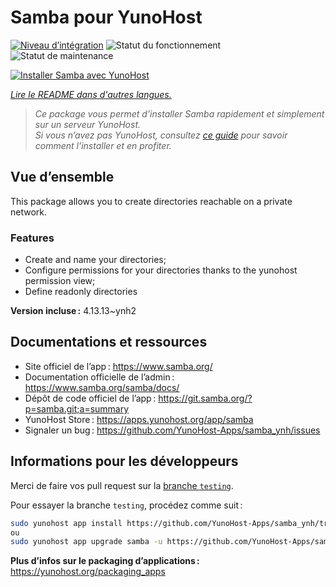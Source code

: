 <!--
Nota bene : ce README est automatiquement généré par <https://github.com/YunoHost/apps/tree/master/tools/readme_generator>
Il NE doit PAS être modifié à la main.
-->

# Samba pour YunoHost

[![Niveau d’intégration](https://dash.yunohost.org/integration/samba.svg)](https://ci-apps.yunohost.org/ci/apps/samba/) ![Statut du fonctionnement](https://ci-apps.yunohost.org/ci/badges/samba.status.svg) ![Statut de maintenance](https://ci-apps.yunohost.org/ci/badges/samba.maintain.svg)

[![Installer Samba avec YunoHost](https://install-app.yunohost.org/install-with-yunohost.svg)](https://install-app.yunohost.org/?app=samba)

*[Lire le README dans d'autres langues.](./ALL_README.md)*

> *Ce package vous permet d’installer Samba rapidement et simplement sur un serveur YunoHost.*  
> *Si vous n’avez pas YunoHost, consultez [ce guide](https://yunohost.org/install) pour savoir comment l’installer et en profiter.*

## Vue d’ensemble

This package allows you to create directories reachable on a private network.

### Features

- Create and name your directories;
- Configure permissions for your directories thanks to the yunohost permission view;
- Define readonly directories


**Version incluse :** 4.13.13~ynh2
## Documentations et ressources

- Site officiel de l’app : <https://www.samba.org/>
- Documentation officielle de l’admin : <https://www.samba.org/samba/docs/>
- Dépôt de code officiel de l’app : <https://git.samba.org/?p=samba.git;a=summary>
- YunoHost Store : <https://apps.yunohost.org/app/samba>
- Signaler un bug : <https://github.com/YunoHost-Apps/samba_ynh/issues>

## Informations pour les développeurs

Merci de faire vos pull request sur la [branche `testing`](https://github.com/YunoHost-Apps/samba_ynh/tree/testing).

Pour essayer la branche `testing`, procédez comme suit :

```bash
sudo yunohost app install https://github.com/YunoHost-Apps/samba_ynh/tree/testing --debug
ou
sudo yunohost app upgrade samba -u https://github.com/YunoHost-Apps/samba_ynh/tree/testing --debug
```

**Plus d’infos sur le packaging d’applications :** <https://yunohost.org/packaging_apps>
